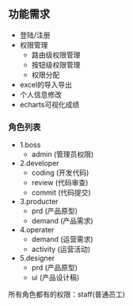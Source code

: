 ## 功能需求

- 登陆/注册
- 权限管理
  - 路由级权限管理
  - 按钮级权限管理
  - 权限分配
- excel的导入导出
- 个人信息修改
- echarts可视化成绩


### 角色列表
- 1.boss
  - admin (管理员权限)
- 2.developer
  - coding (开发代码)
  - review (代码审查)
  - commit (代码提交)
- 3.producter
  - prd    (产品原型)
  - demand (产品需求)
- 4.operater
  - demand (运营需求)
  - activity (运营活动)
- 5.designer
  - prd (产品原型)
  - ui  (产品设计稿)

所有角色都有的权限：staff(普通员工)
